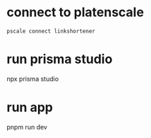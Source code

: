 # connect to platenscale

`pscale connect linkshortener`

# run prisma studio

npx prisma studio

# run app

pnpm run dev
